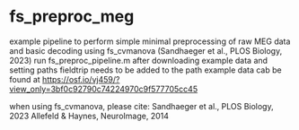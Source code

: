 # fs_preproc_meg

example pipeline to perform simple minimal preprocessing of raw MEG data and basic decoding using fs_cvmanova (Sandhaeger et al., PLOS Biology, 2023)
run fs_preproc_pipeline.m after downloading example data and setting paths
fieldtrip needs to be added to the path
example data cab be found at https://osf.io/vj459/?view_only=3bf0c92790c74224970c9f577705cc45

when using fs_cvmanova, please cite:
Sandhaeger et al., PLOS Biology, 2023
Allefeld & Haynes, NeuroImage, 2014
